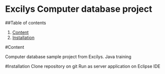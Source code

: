 Excilys
Computer database project
=========================

##Table of contents

1. [Content](#content)
2. [Installation](#installation)

#Content

Computer database sample project from Excilys. Java training

#Installation
Clone repository on git
Run as server application on Eclipse IDE

